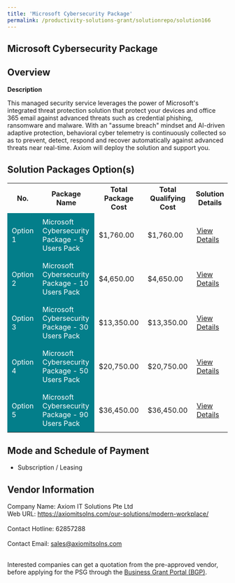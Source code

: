 ```yaml
---
title: 'Microsoft Cybersecurity Package'
permalink: /productivity-solutions-grant/solutionrepo/solution166
---
```


## Microsoft Cybersecurity Package

## Overview

**Description**

This managed security service leverages the power of Microsoft's integrated threat protection solution that protect your devices and office 365 email against advanced threats such as credential phishing, ransomware and malware. With an "assume breach" mindset and AI-driven adaptive protection, behavioral cyber telemetry is continuously collected so as to prevent, detect, respond and recover automatically against advanced threats near real-time. Axiom will deploy the solution and support you.

## Solution Packages Option(s)

<table>
<tr>
<th><b>No.</b></th>
<th><b>Package Name</b></th>
<th><b>Total Package Cost</b></th>
<th><b>Total Qualifying Cost</b></th>
<th><b>Solution Details</b></th>
</tr>
<tr>
<td style='padding: 10px; background-color: #037E8A; color: #FFFFFF;'>Option 1</td>
<td style='padding: 10px; background-color: #037E8A; color: #FFFFFF;'>Microsoft Cybersecurity Package - 5 Users Pack</td>
<td style='padding: 10px;'>$1,760.00</td>
<td style='padding: 10px;'>$1,760.00</td>
<td style='padding: 10px;'><a href='/images/psg/DesensitisedAxiom_Annex_3_wef_2022_Part_1.pdf' target='_blank'>View Details</a></td>
</tr>
<tr>
<td style='padding: 10px; background-color: #037E8A; color: #FFFFFF;'>Option 2</td>
<td style='padding: 10px; background-color: #037E8A; color: #FFFFFF;'>Microsoft Cybersecurity Package - 10 Users Pack</td>
<td style='padding: 10px;'>$4,650.00</td>
<td style='padding: 10px;'>$4,650.00</td>
<td style='padding: 10px;'><a href='/images/psg/DesensitisedAxiom_Annex_3_wef_2022_Part_2.pdf' target='_blank'>View Details</a></td>
</tr>
<tr>
<td style='padding: 10px; background-color: #037E8A; color: #FFFFFF;'>Option 3</td>
<td style='padding: 10px; background-color: #037E8A; color: #FFFFFF;'>Microsoft Cybersecurity Package - 30 Users Pack</td>
<td style='padding: 10px;'>$13,350.00</td>
<td style='padding: 10px;'>$13,350.00</td>
<td style='padding: 10px;'><a href='/images/psg/DesensitisedAxiom_Annex_3_wef_2022_Part_3.pdf' target='_blank'>View Details</a></td>
</tr>
<tr>
<td style='padding: 10px; background-color: #037E8A; color: #FFFFFF;'>Option 4</td>
<td style='padding: 10px; background-color: #037E8A; color: #FFFFFF;'>Microsoft Cybersecurity Package - 50 Users Pack</td>
<td style='padding: 10px;'>$20,750.00</td>
<td style='padding: 10px;'>$20,750.00</td>
<td style='padding: 10px;'><a href='/images/psg/DesensitisedAxiom_Annex_3_wef_2022_Part_4.pdf' target='_blank'>View Details</a></td>
</tr>
<tr>
<td style='padding: 10px; background-color: #037E8A; color: #FFFFFF;'>Option 5</td>
<td style='padding: 10px; background-color: #037E8A; color: #FFFFFF;'>Microsoft Cybersecurity Package - 90 Users Pack</td>
<td style='padding: 10px;'>$36,450.00</td>
<td style='padding: 10px;'>$36,450.00</td>
<td style='padding: 10px;'><a href='/images/psg/DesensitisedAxiom_Annex_3_wef_2022_Part_5.pdf' target='_blank'>View Details</a></td>
</tr>
</table>

## Mode and Schedule of Payment

 - Subscription / Leasing

## Vendor Information

 Company Name: Axiom IT Solutions Pte Ltd<br>Web URL: https://axiomitsolns.com/our-solutions/modern-workplace/ <br><br>Contact Hotline: 62857288 <br><br>Contact Email: sales@axiomitsolns.com <br><br>

Interested companies can get a quotation from the pre-approved vendor, before applying for the PSG through the <a href='https://www.businessgrants.gov.sg/' target='_blank' rel='noopener'>Business Grant Portal (BGP)</a>.

<script src="/jquery/resize-tables.js"></script>
